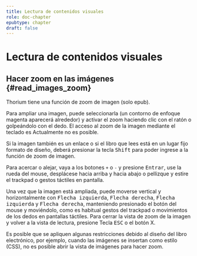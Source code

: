 ```yaml
---
title: Lectura de contenidos visuales
role: doc-chapter
epubtype: chapter
draft: false
---
```

# Lectura de contenidos visuales

## Hacer zoom en las imágenes {#read_images_zoom}

Thorium tiene una función de zoom de imagen (solo epub).

Para ampliar una imagen, puede seleccionarla (un contorno de enfoque magenta
aparecerá alrededor) y activar el zoom haciendo clic con el ratón o
golpeándolo con el dedo. El acceso al zoom de la imagen mediante el teclado es
Actualmente no es posible.

Si la imagen también es un enlace o si el libro que lees está en un lugar fijo
formato de diseño, deberá presionar la tecla <kbd>Shift</kbd> para poder
ingrese a la función de zoom de imagen.

Para acercar o alejar, vaya a los botones `+` o `-` y presione <kbd>Entrar</kbd>,
use la rueda del mouse, desplácese hacia arriba y hacia abajo o pellizque y estire el trackpad o
gestos táctiles en pantalla.

Una vez que la imagen está ampliada, puede moverse vertical y horizontalmente con
<kbd>Flecha izquierda</kbd>, <kbd>Flecha derecha</kbd>, <kbd>Flecha izquierda</kbd> y <kbd>Flecha derecha</kbd>, 
manteniendo presionado el botón del mouse y moviéndolo, como es habitual
gestos del trackpad o movimientos de los dedos en pantallas táctiles.
Para cerrar la vista de zoom de la imagen y volver a la vista de lectura, presione
Tecla <kbd>ESC</kbd> o el botón X.

Es posible que se apliquen algunas restricciones debido al diseño del libro electrónico, por ejemplo, cuando las imágenes
se insertan como estilo (CSS), no es posible abrir la vista de imágenes
para hacer zoom.